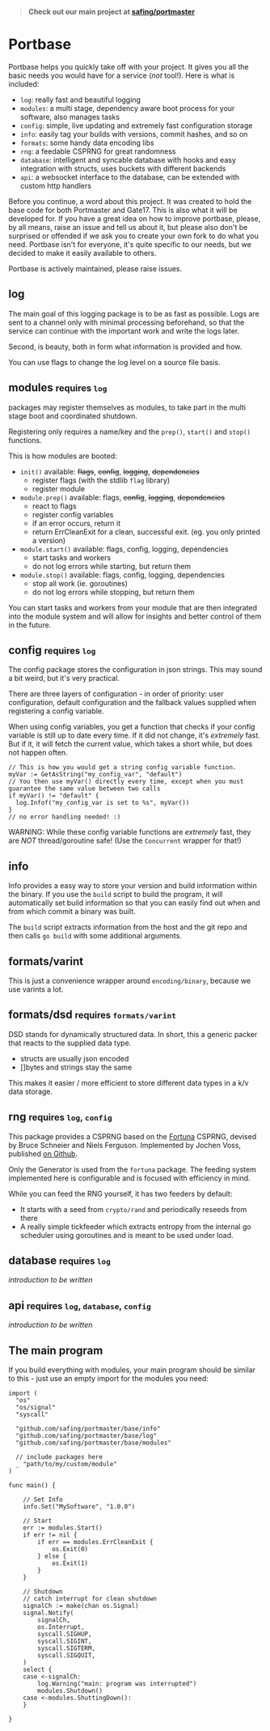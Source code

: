> **Check out our main project at [safing/portmaster](https://github.com/safing/portmaster)**

# Portbase

Portbase helps you quickly take off with your project. It gives you all the basic needs you would have for a service (_not_ tool!).
Here is what is included:

- `log`: really fast and beautiful logging
- `modules`: a multi stage, dependency aware boot process for your software, also manages tasks
- `config`: simple, live updating and extremely fast configuration storage
- `info`: easily tag your builds with versions, commit hashes, and so on
- `formats`: some handy data encoding libs
- `rng`: a feedable CSPRNG for great randomness
- `database`: intelligent and syncable database with hooks and easy integration with structs, uses buckets with different backends
- `api`: a websocket interface to the database, can be extended with custom http handlers

Before you continue, a word about this project. It was created to hold the base code for both Portmaster and Gate17. This is also what it will be developed for. If you have a great idea on how to improve portbase, please, by all means, raise an issue and tell us about it, but please also don't be surprised or offended if we ask you to create your own fork to do what you need. Portbase isn't for everyone, it's quite specific to our needs, but we decided to make it easily available to others.

Portbase is actively maintained, please raise issues.

## log

The main goal of this logging package is to be as fast as possible. Logs are sent to a channel only with minimal processing beforehand, so that the service can continue with the important work and write the logs later.

Second, is beauty, both in form what information is provided and how.

You can use flags to change the log level on a source file basis.

## modules <small>requires `log`</small>

packages may register themselves as modules, to take part in the multi stage boot and coordinated shutdown.

Registering only requires a name/key and the `prep()`, `start()` and `stop()` functions.

This is how modules are booted:

- `init()` available: ~~flags~~, ~~config~~, ~~logging~~, ~~dependencies~~
  - register flags (with the stdlib `flag` library)
  - register module
- `module.prep()` available: flags, ~~config~~, ~~logging~~, ~~dependencies~~
  - react to flags
  - register config variables
  - if an error occurs, return it
  - return ErrCleanExit for a clean, successful exit. (eg. you only printed a version)
- `module.start()` available: flags, config, logging, dependencies
  - start tasks and workers
  - do not log errors while starting, but return them
- `module.stop()` available: flags, config, logging, dependencies
  - stop all work (ie. goroutines)
  - do not log errors while stopping, but return them

You can start tasks and workers from your module that are then integrated into the module system and will allow for insights and better control of them in the future.

## config <small>requires `log`</small>

The config package stores the configuration in json strings. This may sound a bit weird, but it's very practical.

There are three layers of configuration - in order of priority: user configuration, default configuration and the fallback values supplied when registering a config variable.

When using config variables, you get a function that checks if your config variable is still up to date every time. If it did not change, it's _extremely_ fast. But if it, it will fetch the current value, which takes a short while, but does not happen often.

    // This is how you would get a string config variable function.
    myVar := GetAsString("my_config_var", "default")
    // You then use myVar() directly every time, except when you must guarantee the same value between two calls
    if myVar() != "default" {
      log.Infof("my_config_var is set to %s", myVar())
    }
    // no error handling needed! :)

WARNING: While these config variable functions are _extremely_ fast, they are _NOT_ thread/goroutine safe! (Use the `Concurrent` wrapper for that!)

## info

Info provides a easy way to store your version and build information within the binary. If you use the `build` script to build the program, it will automatically set build information so that you can easily find out when and from which commit a binary was built.

The `build` script extracts information from the host and the git repo and then calls `go build` with some additional arguments.

## formats/varint

This is just a convenience wrapper around `encoding/binary`, because we use varints a lot.

## formats/dsd <small>requires `formats/varint`</small>

DSD stands for dynamically structured data. In short, this a generic packer that reacts to the supplied data type.

- structs are usually json encoded
- []bytes and strings stay the same

This makes it easier / more efficient to store different data types in a k/v data storage.

## rng <small>requires `log`, `config`</small>

This package provides a CSPRNG based on the [Fortuna](https://en.wikipedia.org/wiki/Fortuna_(PRNG)) CSPRNG, devised by Bruce Schneier and Niels Ferguson. Implemented by Jochen Voss, published [on Github](https://github.com/seehuhn/fortuna).

Only the Generator is used from the `fortuna` package. The feeding system implemented here is configurable and is focused with efficiency in mind.

While you can feed the RNG yourself, it has two feeders by default:
- It starts with a seed from `crypto/rand` and periodically reseeds from there
- A really simple tickfeeder which extracts entropy from the internal go scheduler using goroutines and is meant to be used under load.

## database <small>requires `log`</small>
_introduction to be written_

## api <small>requires `log`, `database`, `config`</small>
_introduction to be written_

## The main program

If you build everything with modules, your main program should be similar to this - just use an empty import for the modules you need:

    import (
      "os"
      "os/signal"
      "syscall"

      "github.com/safing/portmaster/base/info"
      "github.com/safing/portmaster/base/log"
      "github.com/safing/portmaster/base/modules"

      // include packages here
      _ "path/to/my/custom/module"
    )

    func main() {

    	// Set Info
    	info.Set("MySoftware", "1.0.0")

    	// Start
    	err := modules.Start()
    	if err != nil {
    		if err == modules.ErrCleanExit {
    			os.Exit(0)
    		} else {
    			os.Exit(1)
    		}
    	}

    	// Shutdown
    	// catch interrupt for clean shutdown
    	signalCh := make(chan os.Signal)
    	signal.Notify(
    		signalCh,
    		os.Interrupt,
    		syscall.SIGHUP,
    		syscall.SIGINT,
    		syscall.SIGTERM,
    		syscall.SIGQUIT,
    	)
    	select {
    	case <-signalCh:
    		log.Warning("main: program was interrupted")
    		modules.Shutdown()
    	case <-modules.ShuttingDown():
    	}

    }
